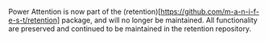 Power Attention is now part of the (retention)[https://github.com/m-a-n-i-f-e-s-t/retention] package, and will no longer be maintained. All functionality are preserved and continued to be maintained in the retention repository.

